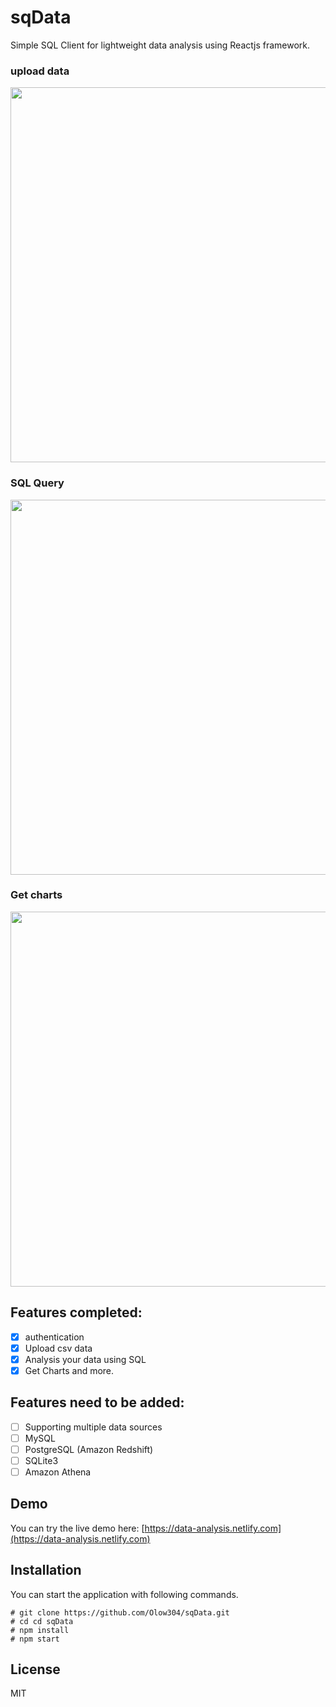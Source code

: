 # sqData

Simple SQL Client for lightweight data analysis using Reactjs framework.

### upload data
<img width="600" src="https://i.imgur.com/HtlwAdr.jpg" >

### SQL Query
<img width="600" src="https://i.imgur.com/84C0vj7.jpg" >

### Get charts 
<img width="600" src="https://i.imgur.com/kISZjuZ.jpg" >

## Features completed:
* [x] authentication
* [x] Upload csv data 
* [x] Analysis your data using SQL
* [x] Get Charts and more.

## Features need to be added:
* [ ] Supporting multiple data sources
* [ ]   MySQL
* [ ]   PostgreSQL (Amazon Redshift)
* [ ]   SQLite3
* [ ]   Amazon Athena

## Demo
You can try the live demo here: [https://data-analysis.netlify.com](https://data-analysis.netlify.com)

## Installation
You can start the application with following commands.

```
# git clone https://github.com/Olow304/sqData.git
# cd cd sqData
# npm install
# npm start
```

## License
MIT

